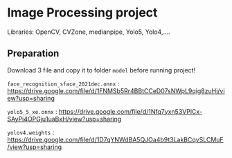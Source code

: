 # Image Processing project

Libraries: OpenCV, CVZone, medianpipe, Yolo5, Yolo4,....

## Preparation
Download 3 file and copy it to folder `model` before running project!

`face_recognition_sface_2021dec.onnx` : https://drive.google.com/file/d/1FNMSb5Rr4BBtCCeD07sNWpL9qig8zuHj/view?usp=sharing

`yolo5_5_xe.onnx` : https://drive.google.com/file/d/1Nfq7yxn53VPlCx-SAyPi4OPGju1uaBxH/view?usp=sharing

`yolov4.weights` : https://drive.google.com/file/d/1D7qYNWdBA5QJOa4b9t3LakBCqvSLCMuF/view?usp=sharing
